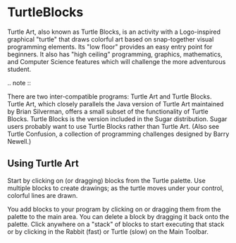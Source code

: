TurtleBlocks
============

Turtle Art, also known as Turtle Blocks, is an activity with a
Logo-inspired graphical "turtle" that draws colorful art based on
snap-together visual programming elements. Its "low floor" provides an
easy entry point for beginners. It also has "high ceiling"
programming, graphics, mathematics, and Computer Science features
which will challenge the more adventurous student.

.. note ::

   There are two inter-compatible programs: Turtle Art and Turtle Blocks. Turtle Art, which closely parallels the Java version of Turtle Art maintained by Brian Silverman, offers a small subset of the functionality of Turtle Blocks. Turtle Blocks is the version included in the Sugar distribution. Sugar users probably want to use Turtle Blocks rather than Turtle Art. (Also see Turtle Confusion, a collection of programming challenges designed by Barry Newell.)

Using Turtle Art
----------------

Start by clicking on (or dragging) blocks from the Turtle palette. Use
multiple blocks to create drawings; as the turtle moves under your
control, colorful lines are drawn.

You add blocks to your program by clicking on or dragging them from
the palette to the main area. You can delete a block by dragging it
back onto the palette. Click anywhere on a "stack" of blocks to start
executing that stack or by clicking in the Rabbit (fast) or Turtle
(slow) on the Main Toolbar.
